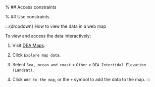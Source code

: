 % ## Access constraints

% ## Use constraints

:::{dropdown} How to view the data in a web map

To view and access the data interactively:
1) Visit [DEA Maps](https://maps.dea.ga.gov.au).

2) Click `Explore map data`.

3) Select `Sea, ocean and coast` > `Other` > `DEA Intertidal Elevation (Landsat)`. 

5) Click `Add to the map`, or the `+` symbol to add the data to the map.
:::

